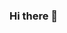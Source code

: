 ### Hi there 👋

<!--
**KleinKravis/KleinKravis** is a ✨ _special_ ✨ repository because its `README.md` (this file) appears on your GitHub profile.

Here are some ideas to get you started:

- 🔭 I’m currently working on borderOS with @PizzaLovingNerd
- 🌱 I’m currently learning System Administration, Python3
- 💬 Ask me about ...
- 📫 How to reach me: @Hydromalis#6969 on Discord
- 😄 Pronouns: He/Him/They/Them
-->
